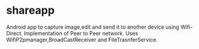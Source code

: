 # shareapp
Android app to capture image,edit and send it to another device using Wifi-Direct.
Implementation of Peer to Peer network.
Uses WifiP2pmanager,BroadCastReceiver and FileTrasnferService.
